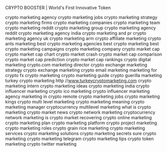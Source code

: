 CRYPTO BOOSTER | World's First Innovative Token

crypto marketing agency
crypto marketing jobs
crypto marketing strategy
crypto marketing firms
crypto marketing companies
crypto marketing team
crypto marketing reddit
crypto marketing group
crypto marketing agency reddit
crypto marketing agency india
crypto marketing and pr
crypto marketing agency uk
crypto marketing arm
crypto affiliate marketing
crypto ants marketing
best crypto marketing agencies
best crypto marketing
best crypto marketing campaigns
crypto marketing company
crypto market cap
crypto market cap chart
crypto market crash
crypto market cap comparison
crypto market cap prediction
crypto market cap rankings
crypto digital marketing
crypto.com marketing director
crypto exchange marketing strategy
crypto exchange marketing
crypto email marketing
marketing for crypto
fx crypto marketing
crypto marketing guide
crypto guerilla marketing
turkey crypto marketing http //www.turkeycryptomarketing.com
crypto marketing intern
crypto marketing ideas
crypto marketing india
crypto influencer marketing
crypto ico marketing
crypto influencer marketing agency
marketing in crypto
remote crypto marketing jobs
crypto marketing kings
crypto multi level marketing
crypto marketing meaning
crypto marketing manager
cryptocurrency multilevel marketing
what is crypto marketing
crypto market news
crypto network marketing
cryptocurrency network marketing
is crypto market recovering
crypto online marketing
crypto marketing plan
crypto marketing platform
crypto project marketing
crypto marketing roles
crypto grain rice marketing
crypto marketing services
crypto marketing solutions
crypto marketing secrets
sure crypto marketing
crypto marketing telegram
crypto marketing tips
crypto token marketing
crypto twitter marketing
